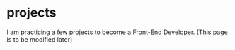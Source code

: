 # projects

I am practicing a few projects to become a Front-End Developer.
(This page is to be modified later)
